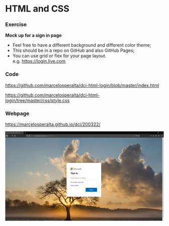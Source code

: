 # HTML and CSS

### Exercise

**Mock up for a sign in page**
- Feel free to have a different background and different color theme;
- This should be in a repo on GitHub and also GitHub Pages;
- You can use grid or flex for your page layout.  
e.g. https://login.live.com

### Code

https://github.com/marcelosperalta/dci-html-login/blob/master/index.html

https://github.com/marcelosperalta/dci-html-login/tree/master/css/style.css

### Webpage

https://marcelosperalta.github.io/dci/200322/

![webpage](./img/screen.png)